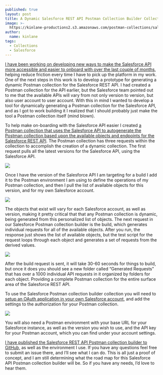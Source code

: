 ```yaml
---
published: true
layout: post
title: A Dynamic Salesforce REST API Postman Collection Builder Collection
image: >-
  https://kinlane-productions2.s3.amazonaws.com/postman-collections/salesforce/salesforce-collection-builder-3.png
author:
  name: kinlane
tags:
  - Collections
  - Salesforce
---
```

[I have been working on developing new ways to make the Salesforce API more accessible and easier to onboard with over the last couple of months](http://apievangelist.com/2019/12/18/taming-the-salesforce-api-scope/), helping reduce friction every time I have to pick up the platform in my work. One of the next steps in this work is to develop a prototype for generating a dynamic Postman collection for the Salesforce REST API. I had created a Postman collection for the API earlier, but the Salesforce team pointed out to me that the available APIs will vary from not only version to version, but also user account to user account. With this in mind I wanted to develop a tool for dynamically generating a Postman collection for the Salesforce API, and as I got to work building it I realized that I should probably just make the tool a Postman collection itself (mind blown).

To help make on-boarding with the Salesforce API easier I created [a Postman collection that uses the Salesforce API to autogenerate the Postman collection based upon the available objects and endpoints for the Salesforce REST API](https://github.com/api-evangelist/salesforce-api-collection-builder). The Postman collection has three requests within the collection to accomplish the creation of a dynamic collection. The first request pulls all the latest versions for the Salesforce API, using the Salesforce API.

![](https://kinlane-productions2.s3.amazonaws.com/postman-collections/salesforce/salesforce-collection-builder-1.png)

Once I have the version of the Salesforce API I am targeting for a build I add it to the Postman environment I am using to define the operations of my Postman collection, and then I pull the list of available objects for this version, and for my own Salesforce account.

![](https://kinlane-productions2.s3.amazonaws.com/postman-collections/salesforce/salesforce-collection-builder-2.png)

The objects that exist will vary for each Salesforce account, as well as version, making it pretty critical that that any Postman collection is dynamic, being generated from this personalized list of objects. The next request in our Salesforce Postman collection builder is the build, which generates individual requests for all of the available objects. After you run, the response just shows the list of available objects, but the test script for the request loops through each object and generates a set of requests from the derived values.

![](https://kinlane-productions2.s3.amazonaws.com/postman-collections/salesforce/salesforce-collection-builder-3.png)

After the build request is sent, it will take 30-60 seconds for things to build, but once it does you should see a new folder called “Generated Requests” that has over a 1000 individual API requests in it organized by folders for each object. Providing a complete Postman collection for the entire surface area of the Salesforce REST API.

To use the Salesforce Postman collection builder collection you will need to [setup an OAuth application in your own Salesforce account](https://github.com/api-evangelist/oauth-apps/blob/master/salesforce.md), and add the settings to the authorization for your Postman collection.

![](https://kinlane-productions2.s3.amazonaws.com/postman-collections/salesforce/7-salesforce-authorization-settings.png)

You will also need a Postman environment with your base URL for your Salesforce instance, as well as the version you wish to use, and the API key for your Postman account, which you can find under your account settings.

[I have published the Salesforce REST API Postman collection builder to GitHub,](https://github.com/api-evangelist/salesforce-api-collection-builder) as well as the environment I use. If you have any questions feel free to submit an issue there, and I’ll see what I can do. This is all just a proof of concept, and I am still determining what the road map for this Salesforce API Postman collection builder will be. So if you have any needs, I’d love to hear them.